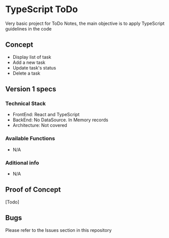 # TypeScript ToDo #

Very basic project for ToDo Notes, the main objective is to apply TypeScript guidelines in the code 

## Concept ##
- Display list of task
- Add a new task
- Update task's status
- Delete a task

## Version 1 specs ##

### Technical Stack ###
* FrontEnd: React and TypeScript
* BackEnd: No DataSource. In Memory records
* Architecture: Not covered

### Available Functions ###
* N/A

### Aditional info ###
* N/A

## Proof of Concept ##
[Todo]

## Bugs ##
Please refer to the Issues section in this repository

